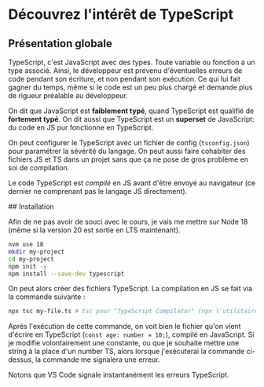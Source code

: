 # Découvrez l'intérêt de TypeScript

## Présentation globale

TypeScript, c'est JavaScript avec des types. Toute variable ou fonction a un type associé.
Ainsi, le développeur est prévenu d'éventuelles erreurs de code pendant son écriture, et non pendant son exécution. Ce qui lui fait gagner du temps, même si le code est un peu plus chargé et demande plus de rigueur préalable au développeur.

On dit que JavaScript est **faiblement typé**, quand TypeScript est qualifié de **fortement typé**. On dit aussi que TypeScript est un **superset** de JavaScript: du code en JS pur fonctionne en TypeScript.

On peut configurer le TypeScript avec un fichier de config (`tsconfig.json`) pour paramétrer la sévérité du langage. On peut aussi faire cohabiter des fichiers JS et TS dans un projet sans que ça ne pose de gros problème en soi de compilation.

Le code TypeScript est _compilé_ en JS avant d'être envoyé au navigateur (ce dernier ne comprenant pas le langage JS directement).

## Installation

Afin de ne pas avoir de souci avec le cours, je vais me mettre sur Node 18 (même si la version 20 est sortie en LTS maintenant).

```bash
nvm use 18
mkdir my-project
cd my-project
npm init -y
npm install --save-dev typescript
```

On peut alors créer des fichiers TypeScript. La compilation en JS se fait via la commande suivante :

```bash
npx tsc my-file.ts # tsc pour "TypeScript Compilator" (npx l'utilitaire installé avec node.js pour lancer une commande)
```

Après l'exécution de cette commande, on voit bien le fichier qu'on vient d'écrire en TypeScript (`const age: number = 10;`), compilé en JavaScript.
Si je modifie volontairement une constante, ou que je souhaite mettre une string à la place d'un number TS, alors lorsque j'exécuterai la commande ci-dessus, la commande me signalera une erreur.

Notons que VS Code signale instantanément les erreurs TypeScript.
